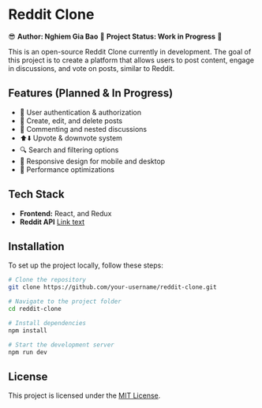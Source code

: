 # Reddit Clone
😎 **Author: Nghiem Gia Bao**
🚧 **Project Status: Work in Progress** 🚧

This is an open-source Reddit Clone currently in development. The goal of this project is to create a platform that allows users to post content, engage in discussions, and vote on posts, similar to Reddit.

## Features (Planned & In Progress)
- 📝 User authentication & authorization
- 📌 Create, edit, and delete posts
- 💬 Commenting and nested discussions
- ⬆️⬇️ Upvote & downvote system
- 🔍 Search and filtering options
- 📱 Responsive design for mobile and desktop
- 🚀 Performance optimizations

## Tech Stack
- **Frontend:** React, and Redux
- **Reddit API** [Link text](https://www.reddit.com/dev/api/)

## Installation
To set up the project locally, follow these steps:

```bash
# Clone the repository
git clone https://github.com/your-username/reddit-clone.git

# Navigate to the project folder
cd reddit-clone

# Install dependencies
npm install  

# Start the development server
npm run dev  
```

## License
This project is licensed under the [MIT License](LICENSE).



